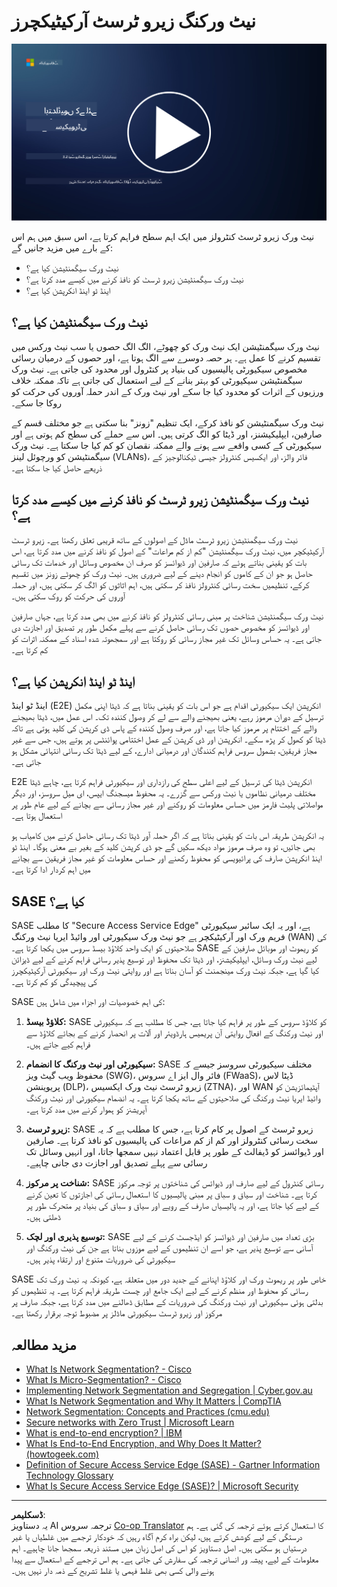 <!--
CO_OP_TRANSLATOR_METADATA:
{
  "original_hash": "680d6e14d9d33fc471c22f44679713f8",
  "translation_date": "2025-09-03T21:17:40+00:00",
  "source_file": "3.2 Networking zero trust architecture.md",
  "language_code": "ur"
}
-->
# نیٹ ورکنگ زیرو ٹرسٹ آرکیٹیکچرز

[![ویڈیو دیکھیں](../../translated_images/3-2_placeholder.b52521a0e93e0e122f19dfbd676c836d3d527c6de1bb28fd7643aa518eae6631.ur.png)](https://learn-video.azurefd.net/vod/player?id=9f425fdb-1c53-4e67-b550-68bdac35df45)

نیٹ ورک زیرو ٹرسٹ کنٹرولز میں ایک اہم سطح فراہم کرتا ہے، اس سبق میں ہم اس کے بارے میں مزید جانیں گے:

- نیٹ ورک سیگمنٹیشن کیا ہے؟
- نیٹ ورک سیگمنٹیشن زیرو ٹرسٹ کو نافذ کرنے میں کیسے مدد کرتا ہے؟
- اینڈ ٹو اینڈ انکرپشن کیا ہے؟

## نیٹ ورک سیگمنٹیشن کیا ہے؟

نیٹ ورک سیگمنٹیشن ایک نیٹ ورک کو چھوٹے، الگ الگ حصوں یا سب نیٹ ورکس میں تقسیم کرنے کا عمل ہے۔ ہر حصہ دوسرے سے الگ ہوتا ہے، اور حصوں کے درمیان رسائی مخصوص سیکیورٹی پالیسیوں کی بنیاد پر کنٹرول اور محدود کی جاتی ہے۔ نیٹ ورک سیگمنٹیشن سیکیورٹی کو بہتر بنانے کے لیے استعمال کی جاتی ہے تاکہ ممکنہ خلاف ورزیوں کے اثرات کو محدود کیا جا سکے اور نیٹ ورک کے اندر حملہ آوروں کی حرکت کو روکا جا سکے۔

نیٹ ورک سیگمنٹیشن کو نافذ کرکے، ایک تنظیم "زونز" بنا سکتی ہے جو مختلف قسم کے صارفین، ایپلیکیشنز، اور ڈیٹا کو الگ کرتی ہیں۔ اس سے حملے کی سطح کم ہوتی ہے اور سیکیورٹی کے کسی واقعے سے ہونے والے ممکنہ نقصان کو کم کیا جا سکتا ہے۔ نیٹ ورک سیگمنٹیشن کو ورچوئل لینز (VLANs)، فائر والز، اور ایکسیس کنٹرولز جیسی ٹیکنالوجیز کے ذریعے حاصل کیا جا سکتا ہے۔

## نیٹ ورک سیگمنٹیشن زیرو ٹرسٹ کو نافذ کرنے میں کیسے مدد کرتا ہے؟

نیٹ ورک سیگمنٹیشن زیرو ٹرسٹ ماڈل کے اصولوں کے ساتھ قریبی تعلق رکھتا ہے۔ زیرو ٹرسٹ آرکیٹیکچر میں، نیٹ ورک سیگمنٹیشن "کم از کم مراعات" کے اصول کو نافذ کرنے میں مدد کرتا ہے، اس بات کو یقینی بناتے ہوئے کہ صارفین اور ڈیوائسز کو صرف ان مخصوص وسائل اور خدمات تک رسائی حاصل ہو جو ان کے کاموں کو انجام دینے کے لیے ضروری ہیں۔ نیٹ ورک کو چھوٹے زونز میں تقسیم کرکے، تنظیمیں سخت رسائی کنٹرولز نافذ کر سکتی ہیں، اہم اثاثوں کو الگ کر سکتی ہیں، اور حملہ آوروں کی حرکت کو روک سکتی ہیں۔

نیٹ ورک سیگمنٹیشن شناخت پر مبنی رسائی کنٹرولز کو نافذ کرنے میں بھی مدد کرتا ہے، جہاں صارفین اور ڈیوائسز کو مخصوص حصوں تک رسائی حاصل کرنے سے پہلے مکمل طور پر تصدیق اور اجازت دی جاتی ہے۔ یہ حساس وسائل تک غیر مجاز رسائی کو روکتا ہے اور سمجھوتہ شدہ اسناد کے ممکنہ اثرات کو کم کرتا ہے۔

## اینڈ ٹو اینڈ انکرپشن کیا ہے؟

اینڈ ٹو اینڈ (E2E) انکرپشن ایک سیکیورٹی اقدام ہے جو اس بات کو یقینی بناتا ہے کہ ڈیٹا اپنی مکمل ترسیل کے دوران مرموز رہے، یعنی بھیجنے والے سے لے کر وصول کنندہ تک۔ اس عمل میں، ڈیٹا بھیجنے والے کے اختتام پر مرموز کیا جاتا ہے، اور صرف وصول کنندہ کے پاس ڈی کرپشن کی کلید ہوتی ہے تاکہ ڈیٹا کو کھول کر پڑھ سکے۔ انکرپشن اور ڈی کرپشن کے عمل اختتامی پوائنٹس پر ہوتے ہیں، جس سے غیر مجاز فریقین، بشمول سروس فراہم کنندگان اور درمیانی ادارے، کے لیے ڈیٹا تک رسائی انتہائی مشکل ہو جاتی ہے۔

E2E انکرپشن ڈیٹا کی ترسیل کے لیے اعلی سطح کی رازداری اور سیکیورٹی فراہم کرتا ہے، چاہے ڈیٹا مختلف درمیانی نظاموں یا نیٹ ورکس سے گزرے۔ یہ محفوظ میسجنگ ایپس، ای میل سروسز، اور دیگر مواصلاتی پلیٹ فارمز میں حساس معلومات کو روکنے اور غیر مجاز رسائی سے بچانے کے لیے عام طور پر استعمال ہوتا ہے۔

یہ انکرپشن طریقہ اس بات کو یقینی بناتا ہے کہ اگر حملہ آور ڈیٹا تک رسائی حاصل کرنے میں کامیاب ہو بھی جائیں، تو وہ صرف مرموز مواد دیکھ سکیں گے جو ڈی کرپشن کلید کے بغیر بے معنی ہوگا۔ اینڈ ٹو اینڈ انکرپشن صارف کی پرائیویسی کو محفوظ رکھنے اور حساس معلومات کو غیر مجاز فریقین سے بچانے میں اہم کردار ادا کرتا ہے۔

## SASE کیا ہے؟

SASE کا مطلب "Secure Access Service Edge" ہے، اور یہ ایک سائبر سیکیورٹی فریم ورک اور آرکیٹیکچر ہے جو نیٹ ورک سیکیورٹی اور وائیڈ ایریا نیٹ ورکنگ (WAN) کی صلاحیتوں کو ایک واحد کلاؤڈ بیسڈ سروس میں یکجا کرتا ہے۔ SASE کو ریموٹ اور موبائل صارفین کے لیے نیٹ ورک وسائل، ایپلیکیشنز، اور ڈیٹا تک محفوظ اور توسیع پذیر رسائی فراہم کرنے کے لیے ڈیزائن کیا گیا ہے، جبکہ نیٹ ورک مینجمنٹ کو آسان بناتا ہے اور روایتی نیٹ ورک اور سیکیورٹی آرکیٹیکچرز کی پیچیدگی کو کم کرتا ہے۔

SASE کی اہم خصوصیات اور اجزاء میں شامل ہیں:

1. **کلاؤڈ بیسڈ:** SASE کو کلاؤڈ سروس کے طور پر فراہم کیا جاتا ہے، جس کا مطلب ہے کہ سیکیورٹی اور نیٹ ورکنگ کے افعال روایتی آن پریمیس ہارڈویئر اور آلات پر انحصار کرنے کے بجائے کلاؤڈ سے فراہم کیے جاتے ہیں۔

2. **سیکیورٹی اور نیٹ ورکنگ کا انضمام:** SASE مختلف سیکیورٹی سروسز جیسے کہ محفوظ ویب گیٹ ویز (SWG)، فائر وال ایز اے سروس (FWaaS)، ڈیٹا لاس پریوینشن (DLP)، زیرو ٹرسٹ نیٹ ورک ایکسیس (ZTNA)، اور WAN آپٹیمائزیشن کو وائیڈ ایریا نیٹ ورکنگ کی صلاحیتوں کے ساتھ یکجا کرتا ہے۔ یہ انضمام سیکیورٹی اور نیٹ ورکنگ آپریشنز کو ہموار کرنے میں مدد کرتا ہے۔

3. **زیرو ٹرسٹ:** SASE زیرو ٹرسٹ کے اصول پر کام کرتا ہے، جس کا مطلب ہے کہ یہ سخت رسائی کنٹرولز اور کم از کم مراعات کی پالیسیوں کو نافذ کرتا ہے۔ صارفین اور ڈیوائسز کو ڈیفالٹ کے طور پر قابل اعتماد نہیں سمجھا جاتا، اور انہیں وسائل تک رسائی سے پہلے تصدیق اور اجازت دی جانی چاہیے۔

4. **شناخت پر مرکوز:** SASE رسائی کنٹرول کے لیے صارف اور ڈیوائس کی شناختوں پر توجہ مرکوز کرتا ہے۔ شناخت اور سیاق و سباق پر مبنی پالیسیوں کا استعمال رسائی کی اجازتوں کا تعین کرنے کے لیے کیا جاتا ہے، اور یہ پالیسیاں صارف کے رویے اور سیاق و سباق کی بنیاد پر متحرک طور پر ڈھلتی ہیں۔

5. **توسیع پذیری اور لچک:** SASE بڑی تعداد میں صارفین اور ڈیوائسز کو ایڈجسٹ کرنے کے لیے آسانی سے توسیع پذیر ہے، جو اسے ان تنظیموں کے لیے موزوں بناتا ہے جن کی نیٹ ورکنگ اور سیکیورٹی کی ضروریات متنوع اور ارتقاء پذیر ہیں۔

SASE خاص طور پر ریموٹ ورک اور کلاؤڈ اپنانے کے جدید دور میں متعلقہ ہے، کیونکہ یہ نیٹ ورک تک رسائی کو محفوظ اور منظم کرنے کے لیے ایک جامع اور چست طریقہ فراہم کرتا ہے۔ یہ تنظیموں کو بدلتی ہوئی سیکیورٹی اور نیٹ ورکنگ کی ضروریات کے مطابق ڈھالنے میں مدد کرتا ہے، جبکہ صارف پر مرکوز اور زیرو ٹرسٹ سیکیورٹی ماڈلز پر مضبوط توجہ برقرار رکھتا ہے۔

## مزید مطالعہ

- [What Is Network Segmentation? - Cisco](https://www.cisco.com/c/en/us/products/security/what-is-network-segmentation.html#~benefits)
- [What Is Micro-Segmentation? - Cisco](https://www.cisco.com/c/en/us/products/security/what-is-microsegmentation.html)
- [Implementing Network Segmentation and Segregation | Cyber.gov.au](https://www.cyber.gov.au/resources-business-and-government/maintaining-devices-and-systems/system-hardening-and-administration/network-hardening/implementing-network-segmentation-and-segregation)
- [What Is Network Segmentation and Why It Matters | CompTIA](https://www.comptia.org/blog/security-awareness-training-network-segmentation)
- [Network Segmentation: Concepts and Practices (cmu.edu)](https://insights.sei.cmu.edu/blog/network-segmentation-concepts-and-practices/)
- [Secure networks with Zero Trust | Microsoft Learn](https://learn.microsoft.com/security/zero-trust/deploy/networks?WT.mc_id=academic-96948-sayoung)
- [What is end-to-end encryption? | IBM](https://www.ibm.com/topics/end-to-end-encryption)
- [What Is End-to-End Encryption, and Why Does It Matter? (howtogeek.com)](https://www.howtogeek.com/711656/what-is-end-to-end-encryption-and-why-does-it-matter/)
- [Definition of Secure Access Service Edge (SASE) - Gartner Information Technology Glossary](https://www.gartner.com/en/information-technology/glossary/secure-access-service-edge-sase)
- [What Is Secure Access Service Edge (SASE)? | Microsoft Security](https://www.microsoft.com/security/business/security-101/what-is-sase?WT.mc_id=academic-96948-sayoung)

---

**ڈسکلیمر**:  
یہ دستاویز AI ترجمہ سروس [Co-op Translator](https://github.com/Azure/co-op-translator) کا استعمال کرتے ہوئے ترجمہ کی گئی ہے۔ ہم درستگی کے لیے کوشش کرتے ہیں، لیکن براہ کرم آگاہ رہیں کہ خودکار ترجمے میں غلطیاں یا غیر درستیاں ہو سکتی ہیں۔ اصل دستاویز کو اس کی اصل زبان میں مستند ذریعہ سمجھا جانا چاہیے۔ اہم معلومات کے لیے، پیشہ ور انسانی ترجمہ کی سفارش کی جاتی ہے۔ ہم اس ترجمے کے استعمال سے پیدا ہونے والی کسی بھی غلط فہمی یا غلط تشریح کے ذمہ دار نہیں ہیں۔